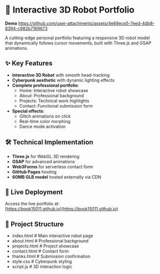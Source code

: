 # 🤖 Interactive 3D Robot Portfolio

**Demo**
https://github.com/user-attachments/assets/4e68ece5-7eed-4db8-8394-c982b7169673


A cutting-edge personal portfolio featuring a responsive 3D robot model that dynamically follows cursor movements, built with Three.js and GSAP animations.

## ✨ Key Features

- **Interactive 3D Robot** with smooth head-tracking
- **Cyberpunk aesthetic** with dynamic lighting effects
- **Complete professional portfolio**:
  - Home: Interactive robot showcase
  - About: Professional background
  - Projects: Technical work highlights
  - Contact: Functional submission form
- **Special effects**:
  - Glitch animations on click
  - Real-time color morphing
  - Dance mode activation

## 🛠 Technical Implementation

- **Three.js** for WebGL 3D rendering
- **GSAP** for advanced animations
- **Web3Forms** for serverless contact form
- **GitHub Pages** hosting
- **60MB GLB model** hosted externally via CDN

## 🚀 Live Deployment

Access the live portfolio at:  
[https://book15011.github.io](https://book15011.github.io)

## 📂 Project Structure
- index.html # Main interactive robot page
- about.html # Professional background
- projects.html # Project showcase
- contact.html # Contact form
- thanks.html # Submission confirmation
- style.css # Cyberpunk styling
- script.js # 3D interaction logic
